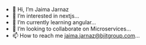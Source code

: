 - 👋 Hi, I’m Jaima Jarnaz
- 👀 I’m interested in nextjs...
- 🌱 I’m currently learning angular...
- 💞️ I’m looking to collaborate on Microservices...
- 📫 How to reach me jaima.jarnaz@bjitgroup.com...

<!---
Jaima07/Jaima07 is a ✨ special ✨ repository because its `README.md` (this file) appears on your GitHub profile.
You can click the Preview link to take a look at your changes.
--->
